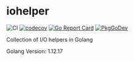 # iohelper

![CI](https://github.com/jf-tech/iohelper/workflows/CI/badge.svg) [![codecov](https://codecov.io/gh/jf-tech/iohelper/branch/master/graph/badge.svg)](https://codecov.io/gh/jf-tech/iohelper) [![Go Report Card](https://goreportcard.com/badge/github.com/jf-tech/iohelper)](https://goreportcard.com/report/github.com/jf-tech/iohelper) [![PkgGoDev](https://pkg.go.dev/badge/github.com/jf-tech/iohelper)](https://pkg.go.dev/github.com/jf-tech/iohelper)

Collection of I/O helpers in Golang

Golang Version: 1.12.17
